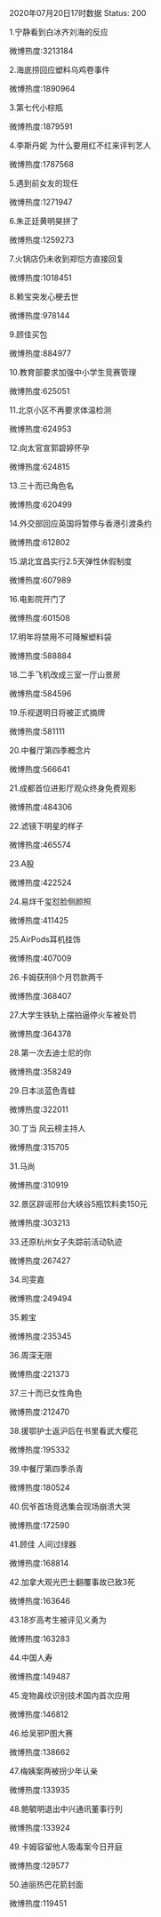 2020年07月20日17时数据
Status: 200

1.宁静看到白冰齐刘海的反应

微博热度:3213184

2.海底捞回应塑料乌鸡卷事件

微博热度:1890964

3.第七代小棕瓶

微博热度:1879591

4.李斯丹妮 为什么要用红不红来评判艺人

微博热度:1787568

5.遇到前女友的现任

微博热度:1271947

6.朱正廷黄明昊拼了

微博热度:1259273

7.火锅店仍未收到郑恺方直接回复

微博热度:1018451

8.赖宝突发心梗去世

微博热度:978144

9.顾佳买包

微博热度:884977

10.教育部要求加强中小学生竞赛管理

微博热度:625051

11.北京小区不再要求体温检测

微博热度:624953

12.向太官宣郭碧婷怀孕

微博热度:624815

13.三十而已角色名

微博热度:620499

14.外交部回应英国将暂停与香港引渡条约

微博热度:612802

15.湖北宜昌实行2.5天弹性休假制度

微博热度:607989

16.电影院开门了

微博热度:601508

17.明年将禁用不可降解塑料袋

微博热度:588884

18.二手飞机改成三室一厅山景房

微博热度:584596

19.乐视退明日将被正式摘牌

微博热度:581111

20.中餐厅第四季概念片

微博热度:566641

21.成都首位进影厅观众终身免费观影

微博热度:484306

22.滤镜下明星的样子

微博热度:465574

23.A股

微博热度:422524

24.易烊千玺怼脸侧颜照

微博热度:411425

25.AirPods耳机挂饰

微博热度:407009

26.卡姆获刑8个月罚款两千

微博热度:368407

27.大学生铁轨上摆拍逼停火车被处罚

微博热度:364378

28.第一次去迪士尼的你

微博热度:358249

29.日本淡蓝色青蛙

微博热度:322011

30.丁当 风云榜主持人

微博热度:315705

31.马尚

微博热度:310919

32.景区辟谣邢台大峡谷5瓶饮料卖150元

微博热度:303213

33.还原杭州女子失踪前活动轨迹

微博热度:267427

34.司雯嘉

微博热度:249494

35.赖宝

微博热度:235345

36.周深无限

微博热度:221373

37.三十而已女性角色

微博热度:212470

38.援鄂护士返沪后在书里看武大樱花

微博热度:195332

39.中餐厅第四季杀青

微博热度:180524

40.侃爷首场竞选集会现场崩溃大哭

微博热度:172590

41.顾佳 人间过绿器

微博热度:168814

42.加拿大观光巴士翻覆事故已致3死

微博热度:163646

43.18岁高考生被评见义勇为

微博热度:163283

44.中国人寿

微博热度:149487

45.宠物鼻纹识别技术国内首次应用

微博热度:146812

46.给吴邪P图大赛

微博热度:138662

47.梅姨案两被拐少年认亲

微博热度:133935

48.鲍毓明退出中兴通讯董事行列

微博热度:133924

49.卡姆容留他人吸毒案今日开庭

微博热度:129577

50.迪丽热巴花箭封面

微博热度:119451

